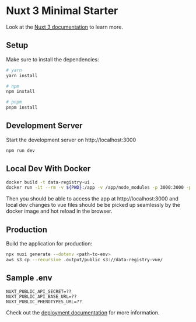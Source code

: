 # Nuxt 3 Minimal Starter

Look at the [Nuxt 3 documentation](https://nuxt.com/docs/getting-started/introduction) to learn more.

## Setup

Make sure to install the dependencies:

```bash
# yarn
yarn install

# npm
npm install

# pnpm
pnpm install
```

## Development Server

Start the development server on http://localhost:3000

```bash
npm run dev
```

## Local Dev With Docker
```bash
docker build -t data-registry-ui .
docker run -it --rm -v ${PWD}:/app -v /app/node_modules -p 3000:3000 -p 24600:24600 data-registry-ui
```
Then you should be able to access the app at http://localhost:3000 and local dev changes to vue files should be be picked up seamlessly by the docker image 
and hot reload in the browser.
## Production

Build the application for production:

```bash
npx nuxi generate --dotenv <path-to-env>
aws s3 cp --recursive .output/public s3://data-registry-vue/
```

## Sample .env
```
NUXT_PUBLIC_API_SECRET=??
NUXT_PUBLIC_API_BASE_URL=??
NUXT_PUBLIC_PHENOTYPES_URL=??
```

Check out the [deployment documentation](https://nuxt.com/docs/getting-started/deployment) for more information.
